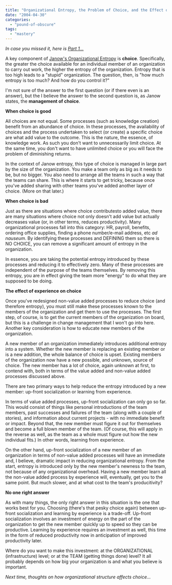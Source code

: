 ```yaml
---
title: "Organizational Entropy, the Problem of Choice, and the Effect of Organizational Structure on Performance (part 2 of 4)"
date: "2004-04-30"
categories: 
  - "pound-of-obscure"
tags: 
  - "mastery"
---
```


  
  
_In case you missed it, here is [Part 1...](http://nsl.blogspot.com/2004_04_01_nsl_archive.html#108205474521230199)_  
  
A key component of [Janow's Organizational Entropy](http://physics.njit.edu/~janow/Paper20040228njit.pdf) is **choice**. Specifically, the greater the choice available for an individual member of an organization to carry out work, the higher the entropy of the organization. Entropy that is too high leads to a "stupid" organization. The question, then, is "how much entropy is too much? And how do you control it?"  
  
I'm not sure of the answer to the first question (or if there even is an answer), but the I believe the answer to the second question is, as Janow states, the **management of choice**.  
  
**When choice is good**  
  
All choices are not equal. Some processes (such as knowledge creation) benefit from an abundance of choice. In these processes, the availability of choices and the process undertaken to select (or create) a specific choice are what add value to the outcome. This is the nature, the essence, of knowledge work. As such you don't want to unnecessarily limit choice. At the same time, you don't want to have unlimited choice or you will face the problem of diminishing returns.  
  
In the context of Janow entropy, this type of choice is managed in large part by the size of the organization. You make a team only as big as it needs to be, but no bigger. You also need to arrange all the teams in such a way that the teams can share. This is where it starts to get tricky, because once you've added sharing with other teams you've added another layer of choice. (More on that later.)  
  
**When choice is bad**  
  
Just as there are situations where choice contributesto added value, there are many situations where choice not only doesn't add value but actually decreases value (or, in other terms, reduces productivity). Many organizational processes fall into this category: HR, payroll, benefits, ordering office supplies, finding a phone number/e-mail address, etc _ad nauseum_. By identifying these processes and DEFINING them so there is NO CHOICE, you can remove a significant amount of entropy in the organization.  
  
In essence, you are taking the potential entropy introduced by these processes and reducing it to effectively zero. Many of these processes are independent of the purpose of the teams themselves. By removing this entropy, you are in effect giving the team more "energy" to do what they are supposed to be doing.  
  
**The effect of experience on choice**  
  
Once you've redesigned non-value added processes to reduce choice (and therefore entropy), you must still make these processes known to the members of the organization and get them to use the processes. The first step, of course, is to get the current members of the organization on board, but this is a challenge in change management that I won't go into here. Another key consideration is how to educate new members of the organization.  
  
A new member of an organization immediately introduces additional entropy into a system. Whether the new member is replacing an existing member or is a new addition, the whole balance of choice is upset. Existing members of the organization now have a new possible, and unknown, source of choice. The new member has a lot of choice, again unknown at first, to contend with, both in terms of the value added and non-value added processes discussed above.  
  
There are two primary ways to help reduce the entropy introduced by a new member: up-front socialization or learning from experience.  
  
In terms of value added processes, up-front socialization can only go so far. This would consist of things like personal introductions of the team members, past successes and failures of the team (along with a couple of stories), and information about current projects - with no immediate benefit or impact. Beyond that, the new member must figure it out for themselves and become a full blown member of the team. (Of course, this will apply in the reverse as well, as the team as a whole must figure out how the new individual fits.) In other words, learning from experience.  
  
On the other hand, up-front socialization of a new member of an organization in terms of non-value added processes will have an immediate and, I believe, dramatic impact in reducing organizational entropy. From the start, entropy is introduced only by the new member's newness to the team, not because of any organizational overhead. Having a new member learn all the non-value added process by experience will, eventually, get you to the same point. But much slower, and at what cost to the team's producitivity?  
  
**No one right answer**  
  
As with many things, the only right answer in this situation is the one that works best for you. Choosing (there's that pesky choice again) between up-front socialization and learning by experience is a trade-off. Up-front socialization involves an investment of energy on the part of the organization to get the new member quickly up to speed so they can be productive. Learning by experience requires an investment as well, this time in the form of reduced productivity now in anticipation of improved productivity later.  
  
Where do you want to make this investment: at the ORGANIZATIONAL (infrastructure) level; or at the TEAM (getting things done) level? It all probably depends on how big your organization is and what you believe is important.  
  
_Next time, thoughts on how organizational structure affects choice..._
